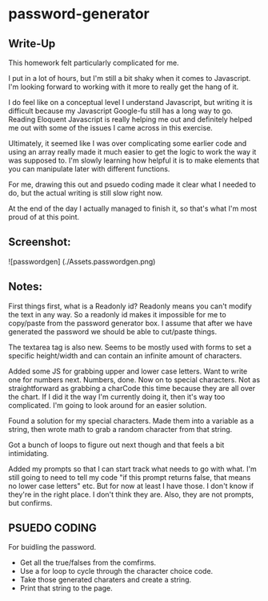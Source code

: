 # password-generator

## Write-Up

This homework felt particularly complicated for me. 

I put in a lot of hours, but I'm still a bit shaky when it comes to Javascript. I'm looking forward to working with it more to really get the hang of it. 

I do feel like on a conceptual level I understand Javascript,  but writing it is difficult because my Javascript Google-fu still has a long way to go. Reading Eloquent Javascript is really helping me out and definitely helped me out with some of the issues I came across in this exercise. 

Ultimately, it seemed like I was over complicating some earlier code and using an array really made it much easier to get the logic to work the way it was supposed to. I'm slowly learning how helpful it is to make elements that you can manipulate later with different functions. 

For me, drawing this out and psuedo coding made it clear what I needed to do, but the actual writing is still slow right now. 

At the end of the day I actually managed to finish it, so that's what I'm most proud of at this point. 

## Screenshot:

![passwordgen] (./Assets.passwordgen.png)





## Notes:

First things first, what is a Readonly id? Readonly means you can't modify the text in any way. So a readonly id makes it impossible for me to copy/paste from the password generator box. I assume that after we have generated the password we should be able to cut/paste things. 

The textarea tag is also new. Seems to be mostly used with forms to set a specific height/width and can contain an infinite amount of characters. 

Added some JS for grabbing upper and lower case letters. Want to write one for numbers next. Numbers, done. Now on to special characters. Not as straightforward as grabbing a charCode this time because they are all over the chart. If I did it the way I'm currently doing it, then it's way too complicated. I'm going to look around for an easier solution. 

Found a solution for my special characters. Made them into a variable as a string, then wrote math to grab a random character from that string.

Got a bunch of loops to figure out next though and that feels a bit intimidating. 

Added my prompts so that I can start track what needs to go with what. I'm still going to need to tell my code "if this prompt returns false, that means no lower case letters" etc. But for now at least I have those. I don't know if they're in the right place. I don't think they are. Also, they are not prompts, but confirms.


## PSUEDO CODING 
For buidling the password.

* Get all the true/falses from the comfirms. 
* Use a for loop to cycle through the character choice code.
* Take those generated charaters and create a string. 
* Print that string to the page.